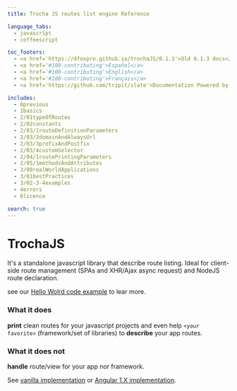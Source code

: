 ```yaml
---
title: Trocha JS routes list engine Reference

language_tabs:
  - javascript
  - coffeescript

toc_footers:
  - <a href='https://dfoxpro.github.io/trochaJS/0.1.3'>Old 0.1.3 docs</a>
  - <a href='#100-contributing'>Español</a>
  - <a href='#100-contributing'>English</a>
  - <a href='#100-contributing'>Français</a>
  - <a href='https://github.com/tripit/slate'>Documentation Powered by Slate</a>

includes:
  - 0previous
  - 1basics
  - 2/01typeOfRoutes
  - 2/02constants
  - 2/03/1routeDefinitionParameters
  - 2/03/2domainAndAlwaysUrl
  - 2/03/3prefixAndPostfix
  - 2/03/4customSelector
  - 2/04/1routePrintingParameters
  - 2/05/1methodsAndAttributes
  - 3/00realWorldApplications
  - 3/01bestPractices
  - 3/02-3-4examples
  - 4errors
  - 6licence

search: true
---
```


# TrochaJS
It's a standalone javascript library that describe route listing.
Ideal for client-side route management (SPAs and XHR/Ajax async request) and NodeJS route declaration.

see our [Hello Wolrd code example](#101-intro-to-trocha-js) to lear more.

### What it does
**print** clean routes for your javascript projects and even help `<your favorite>` (framework/set of libraries) to **describe** your app routes.

### What it does not
**handle** route/view for your app nor framework.

See [vanilla implementation](#302-vanilla) or [Angular 1.X implementation](#304-angular-1-x).
